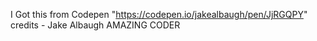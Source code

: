 I Got this from Codepen "https://codepen.io/jakealbaugh/pen/JjRGQPY"
credits - Jake Albaugh 
AMAZING CODER 



